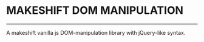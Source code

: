 # MAKESHIFT DOM MANIPULATION
----------------------------

A makeshift vanilla js DOM-manipulation library with jQuery-like syntax.